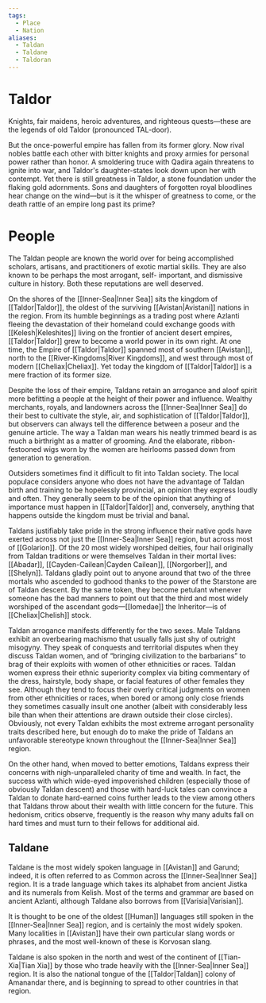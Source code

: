 ```yaml
---
tags:
  - Place
  - Nation
aliases:
  - Taldan
  - Taldane
  - Taldoran
---
```

# Taldor
Knights, fair maidens, heroic adventures, and righteous quests—these are the legends of old Taldor (pronounced TAL-door).

But the once-powerful empire has fallen from its former glory. Now rival nobles battle each other with bitter knights and proxy armies for personal power rather than honor. A smoldering truce with Qadira again threatens to ignite into war, and Taldor's daughter-states look down upon her with contempt. Yet there is still greatness in Taldor, a stone foundation under the flaking gold adornments. Sons and daughters of forgotten royal bloodlines hear change on the wind—but is it the whisper of greatness to come, or the death rattle of an empire long past its prime?

# People
The Taldan people are known the world over for being accomplished scholars, artisans, and practitioners of exotic martial skills. They are also known to be perhaps the most arrogant, self- important, and dismissive culture in history. Both these reputations are well deserved.

On the shores of the [[Inner-Sea|Inner Sea]] sits the kingdom of [[Taldor|Taldor]], the oldest of the surviving [[Avistan|Avistani]] nations in the region. From its humble beginnings as a trading post where Azlanti fleeing the devastation of their homeland could exchange goods with [[Kelesh|Keleshites]] living on the frontier of ancient desert empires, [[Taldor|Taldor]] grew to become a world power in its own right. At one time, the Empire of [[Taldor|Taldor]] spanned most of southern [[Avistan]], north to the [[River-Kingdoms|River Kingdoms]], and west through most of modern [[Cheliax|Cheliax]]. Yet today the kingdom of [[Taldor|Taldor]] is a mere fraction of its former size.

Despite the loss of their empire, Taldans retain an arrogance and aloof spirit more befitting a people at the height of their power and influence. Wealthy merchants, royals, and landowners across the [[Inner-Sea|Inner Sea]] do their best to cultivate the style, air, and sophistication of [[Taldor|Taldor]], but observers can always tell the difference between a poseur and the genuine article. The way a Taldan man wears his neatly trimmed beard is as much a birthright as a matter of grooming. And the elaborate, ribbon-festooned wigs worn by the women are heirlooms passed down from generation to generation.

Outsiders sometimes find it difficult to fit into Taldan society. The local populace considers anyone who does not have the advantage of Taldan birth and training to be hopelessly provincial, an opinion they express loudly and often. They generally seem to be of the opinion that anything of importance must happen in [[Taldor|Taldor]] and, conversely, anything that happens outside the kingdom must be trivial and banal.

Taldans justifiably take pride in the strong influence their native gods have exerted across not just the [[Inner-Sea|Inner Sea]] region, but across most of [[Golarion]]. Of the 20 most widely worshiped deities, four hail originally from Taldan traditions or were themselves Taldan in their mortal lives: [[Abadar]], [[Cayden-Cailean|Cayden Cailean]], [[Norgorber]], and [[Shelyn]]. Taldans gladly point out to anyone around that two of the three mortals who ascended to godhood thanks to the power of the Starstone are of Taldan descent. By the same token, they become petulant whenever someone has the bad manners to point out that the third and most widely worshiped of the ascendant gods—[[Iomedae]] the Inheritor—is of [[Cheliax|Chelish]] stock.

Taldan arrogance manifests differently for the two sexes. Male Taldans exhibit an overbearing machismo that usually falls just shy of outright misogyny. They speak of conquests and territorial disputes when they discuss Taldan women, and of “bringing civilization to the barbarians” to brag of their exploits with women of other ethnicities or races. Taldan women express their ethnic superiority complex via biting commentary of the dress, hairstyle, body shape, or facial features of other females they see. Although they tend to focus their overly critical judgments on women from other ethnicities or races, when bored or among only close friends they sometimes casually insult one another (albeit with considerably less bile than when their attentions are drawn outside their close circles). Obviously, not every Taldan exhibits the most extreme arrogant personality traits described here, but enough do to make the pride of Taldans an unfavorable stereotype known throughout the [[Inner-Sea|Inner Sea]] region.

On the other hand, when moved to better emotions, Taldans express their concerns with nigh-unparalleled charity of time and wealth. In fact, the success with which wide-eyed impoverished children (especially those of obviously Taldan descent) and those with hard-luck tales can convince a Taldan to donate hard-earned coins further leads to the view among others that Taldans throw about their wealth with little concern for the future. This hedonism, critics observe, frequently is the reason why many adults fall on hard times and must turn to their fellows for additional aid. 

## Taldane
Taldane is the most widely spoken language in [[Avistan]] and Garund; indeed, it is often referred to as Common across the [[Inner-Sea|Inner Sea]] region. It is a trade language which takes its alphabet from ancient Jistka and its numerals from Kelish. Most of the terms and grammar are based on ancient Azlanti, although Taldane also borrows from [[Varisia|Varisian]].

It is thought to be one of the oldest [[Human]] languages still spoken in the [[Inner-Sea|Inner Sea]] region, and is certainly the most widely spoken. Many localities in [[Avistan]] have their own particular slang words or phrases, and the most well-known of these is Korvosan slang.

Taldane is also spoken in the north and west of the continent of [[Tian-Xia|Tian Xia]] by those who trade heavily with the [[Inner-Sea|Inner Sea]] region. It is also the national tongue of the [[Taldor|Taldan]] colony of Amanandar there, and is beginning to spread to other countries in that region.